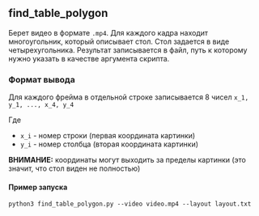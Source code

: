 
## find_table_polygon

Берет видео в формате `.mp4`. Для каждого кадра находит многоугольник, который описывает стол.
Стол задается в виде четырехугольника. Результат записывается в файл, путь к которому нужно
указать в качестве аргумента скрипта.

### Формат вывода

Для каждого фрейма в отдельной строке записывается 8 чисел `x_1, y_1, ..., x_4, y_4`

Где 

* `x_i` - номер строки (первая координата картинки)
* `y_i` - номер столбца (вторая координата картинки)

**ВНИМАНИЕ:** координаты могут выходить за пределы картинки 
(это значит, что стол виден не полностью) 

#### Пример запуска

`python3 find_table_polygon.py --video video.mp4 --layout layout.txt`
